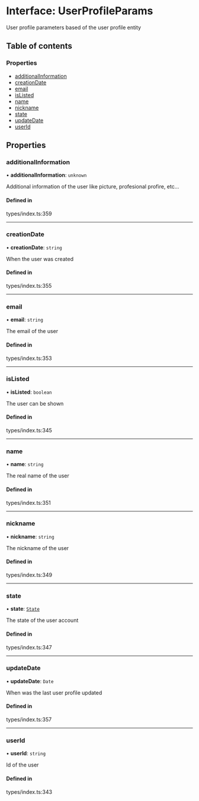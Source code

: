 # Interface: UserProfileParams

User profile parameters based of the user profile entity

## Table of contents

### Properties

- [additionalInformation](UserProfileParams.md#additionalinformation)
- [creationDate](UserProfileParams.md#creationdate)
- [email](UserProfileParams.md#email)
- [isListed](UserProfileParams.md#islisted)
- [name](UserProfileParams.md#name)
- [nickname](UserProfileParams.md#nickname)
- [state](UserProfileParams.md#state)
- [updateDate](UserProfileParams.md#updatedate)
- [userId](UserProfileParams.md#userid)

## Properties

### additionalInformation

• **additionalInformation**: `unknown`

Additional information of the user like picture, profesional profire, etc...

#### Defined in

types/index.ts:359

___

### creationDate

• **creationDate**: `string`

When the user was created

#### Defined in

types/index.ts:355

___

### email

• **email**: `string`

The email of the user

#### Defined in

types/index.ts:353

___

### isListed

• **isListed**: `boolean`

The user can be shown

#### Defined in

types/index.ts:345

___

### name

• **name**: `string`

The real name of the user

#### Defined in

types/index.ts:351

___

### nickname

• **nickname**: `string`

The nickname of the user

#### Defined in

types/index.ts:349

___

### state

• **state**: [`State`](../enums/State.md)

The state of the user account

#### Defined in

types/index.ts:347

___

### updateDate

• **updateDate**: `Date`

When was the last user profile updated

#### Defined in

types/index.ts:357

___

### userId

• **userId**: `string`

Id of the user

#### Defined in

types/index.ts:343
